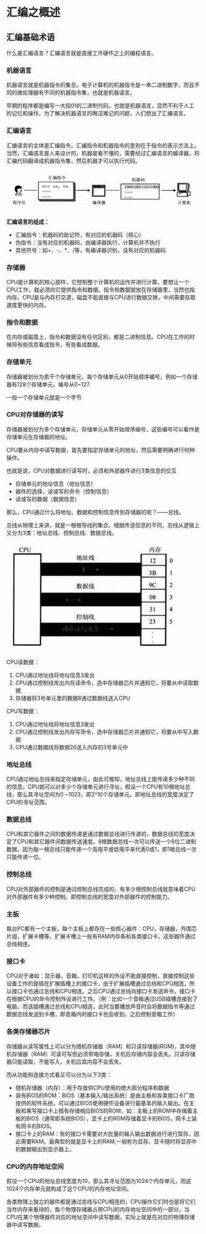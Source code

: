 # 汇编之概述


## 汇编基础术语

什么是汇编语言？汇编语言就是直接工作硬件之上的编程语言。

### 机器语言

机器语言就是机器指令的集合。电子计算机的机器指令是一串二进制数字，而且不同的微处理器有不同的机器指令集，也就是机器语言。

早期的程序都是编写一大段01的二进制代码，也就是机器语言，显然不利于人工的记忆和操作。为了解决机器语言的晦涩难记的问题，人们想出了汇编语言。

### 汇编语言

汇编语言的主体是汇编指令。汇编指令和机器指令的差别在于指令的表示方法上。当然，汇编语言是人来设计的，机器是看不懂的，需要经过汇编语言的编译器，将汇编代码翻译成机器指令集，然后机器才可以执行代码。

![](https://raw.githubusercontent.com/cold-bin/img-for-cold-bin-blog/master/img/20221129200848.png)

**汇编语言的组成：**

- 汇编指令：机器码的助记符，有对应的机器码（核心）
- 伪指令：没有对应的机器码，由编译器执行，计算机并不执行
- 其他符号：如+、-、*、/等，有编译器识别，没有对应的机器码

### 存储器

CPU是计算机的核心部件，它控制整个计算机的运作并进行计算。要想让一个CPU工作，就必须向它提供指令和数据。指令和数据就放在存储器里，当然也指内存。CPU是与内存打交道，磁盘不能直接与CPU进行数据交换，中间需要存取速度更快的内存。

### 指令和数据

在内存或磁盘上，指令和数据没有任何区别，都是二进制信息。CPU在工作的时候将有些信息看成指令，有些看成数据。

### 存储单元

存储器被划分为若干个存储单元，每个存储单元从0开始顺序编号，例如一个存储器有128个存储单元，编号从0~127.

一般一个存储单元就是一个字节

### CPU对存储器的读写

存储器被划分为多个存储单元，存储单元从零开始顺序编号，这些编号可以看作是存储单元在存储器的地址。

CPU要从内存中读写数据，首先要指定存储单元的地址，然后需要明确进行何种操作。

也就是说，CPU对数据进行读写时，必须和外部器件进行3类信息的交互

- 存储单元的地址信息（地址信息）
- 器件的选择，读或写的命令（控制信息）
- 读或写的数据（数据信息）

那么，CPU通过什么将地址、数据和控制信息传到存储器的呢？——总线。

总线从物理上来讲，就是一根根导线的集合。根据传送信息的不同，总线从逻辑上又分为3类：地址总线、控制总线、数据总线。

![image-20221129205642312](https://raw.githubusercontent.com/cold-bin/img-for-cold-bin-blog/master/img/image-20221129205642312.png)

CPU读数据：

1. CPU通过地址线将地址信息3发出
2. CPU通过控制线发出内存读命令，选中存储器芯片并通知它，将要从中读取数据
3. 存储器将3号单元里的数据8通过数据线送入CPU

CPU写数据：

1. CPU通过地址线将地址信息3发出
2. CPU通过控制线发出内存写命令，选中存储器芯片并通知它，将要从中写入数据
3. CPU通过数据线将数据26送入内存的3号单元中

### 地址总线

CPU通过地址总线来指定存储单元，由此可推知，地址总线上能传递多少种不同的信息，CPU就可以对多少个存储单元进行寻址，假设一个CPU有10根地址总线，那么其寻址空间为0 ~1023，即2^10个存储单元。即地址总线的宽度决定了CPU的寻址范围。

### 数据总线

CPU和其它器件之间的数据传递是通过数据总线进行传递的，数据总线的宽度决定了CPU和其它器件间数据传送速度。8根数据总线一次可以传送一个8位二进制数据，因为每一根总线只能传递一个高电平或低电平来代表0或1，即1根总线一次只能传递一位。

### 控制总线

CPU对外部器件的控制是通过控制总线完成的，有多少根控制总线就意味着CPU对外部器件有多少种控制。即控制总线的宽度对外部器件的控制能力。

### 主板

每台PC都有一个主板，每个主板上都存在一些核心器件：CPU，存储器，外围芯片组，扩展卡槽等。扩展卡槽上一般有RAM内存条和各类接口卡。这些器件通过总线相连。

### 接口卡

CPU对于诸如：显示器，音箱，打印机这样的外设不能直接控制，直接控制这些设备工作的是插在扩展插槽上的接口卡，由于扩展插槽通过总线和CPU相连，所以接口卡也通过总线和CPU相连。之后CPU通过总线向接口卡发送命令，接口卡在根据CPU的命令控制外设进行工作。（例：比如一个音箱通过USB插槽连接到了电脑，而该插槽通过总线和CPU相连，此时当要播放声音时会将数据指令等通过数据总线发送到卡槽，即音箱内的接口卡也会收到，之后控制音箱工作）

### 各类存储器芯片

存储器从读写属性上可以分为随机存储器（RAM）和只读存储器(ROM)，其中随机存储器（RAM）可读可写但必须带电存储，关机后存储内容会丢失。只读存储器只能读取，不能写入，关机后其内容不会丢失。

而从功能和连接方式看又可以分为以下3类：

- 随机存储器（内存）：用于存放供CPU使用的绝大部分程序和数据
- 装有BIOS的ROM：BIOS（基本输入/输出系统）是由主板和各类接口卡厂商提供的软件系统，可以通过BIOS使用硬件设备进行最基本的输入输出。在主板和某写接口卡上插有存储相应BIOS的ROM，如：主板上的ROM中存储着主板的BIOS（通常即系统BIOS），显卡上的ROM存储着显卡的BIOS，网卡上装有网卡的BIOS。
- 接口卡上的RAM：有的接口卡需要对大批量的输入输出数据进行进行暂存，因此需要RAM。最典型的就是显卡上的RAM,一般称为显存。显卡随时将显存中的数据输出到显示器上。

### CPU的内存地址空间

假设一个CPU的地址总线宽度为10，那么其寻址范围为1024个内存单元，而这1024个内存单元就构成了这个CPU的内存地址空间。

各类物理上独立的器件都是通过总线与CPU相连的，CPU操作它们时也是将它们当作内存来看待的，每个物理存储器占用CPU的内存地址空间中的一部分，当CPU在某个物理器件对应的地址空间中读写数据，实际上就是在对应的物理存储器中读写数据。

